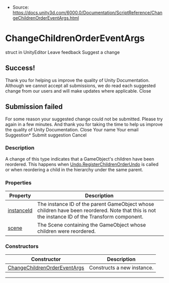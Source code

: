 * Source: https://docs.unity3d.com/6000.0/Documentation/ScriptReference/ChangeChildrenOrderEventArgs.html

# ChangeChildrenOrderEventArgs
struct in UnityEditor
Leave feedback
Suggest a change
## Success!
Thank you for helping us improve the quality of Unity Documentation. Although we cannot accept all submissions, we do read each suggested change from our users and will make updates where applicable.
Close
## Submission failed
For some reason your suggested change could not be submitted. Please <a>try again</a> in a few minutes. And thank you for taking the time to help us improve the quality of Unity Documentation.
Close
Your name Your email Suggestion* Submit suggestion
Cancel
### Description
A change of this type indicates that a GameObject's children have been reordered. This happens when [Undo.RegisterChildrenOrderUndo](https://docs.unity3d.com/6000.0/Documentation/ScriptReference/Undo.RegisterChildrenOrderUndo.html) is called or when reordering a child in the hierarchy under the same parent.
### Properties
Property | Description  
---|---  
[instanceId](https://docs.unity3d.com/6000.0/Documentation/ScriptReference/ChangeChildrenOrderEventArgs-instanceId.html) | The instance ID of the parent GameObject whose children have been reordered. Note that this is not the instance ID of the Transform component.  
[scene](https://docs.unity3d.com/6000.0/Documentation/ScriptReference/ChangeChildrenOrderEventArgs-scene.html) | The Scene containing the GameObject whose children were reordered.  
### Constructors
Constructor | Description  
---|---  
[ChangeChildrenOrderEventArgs](https://docs.unity3d.com/6000.0/Documentation/ScriptReference/ChangeChildrenOrderEventArgs-ctor.html) | Constructs a new instance.  
* * *
